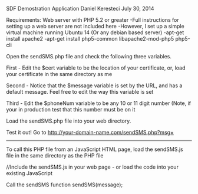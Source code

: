 SDF Demostration Application
Daniel Keresteci
July 30, 2014

Requirements: Web server with PHP 5.2 or greater
-Full instructions for setting up a web server are not included here
-However, I set up a simple virtual machine running Ubuntu 14 (Or any debian based server)
-apt-get install apache2
-apt-get install php5-common libapache2-mod-php5 php5-cli


Open the sendSMS.php file and check the following three variables.

First - Edit the $cert variable to be the location of your certificate, or, load your certificate in the same directory as me

Second - Notice that the $message variable is set by the URL, and has a default message. Feel free to edit the way this variable is set

Third - Edit the $phoneNum variable to be any 10 or 11 digit number (Note, if your in production test that this number must be on it


Load the sendSMS.php file into your web directory.

Test it out! Go to http://your-domain-name.com/sendSMS.php?msg=<YOUR MESSAGE>


----
To call this PHP file from an JavaScript HTML page, load the sendSMS.js file in the same directory as the PHP file

//Include the sendSMS.js in your web page - or load the code into your existing JavaScript
<script src="sendSMS.js"></script>

Call the sendSMS function
sendSMS(message);